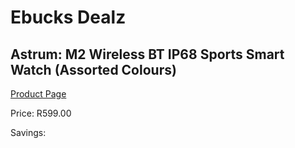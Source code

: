 
# Ebucks Dealz
## Astrum: M2 Wireless BT IP68 Sports Smart Watch (Assorted Colours)
[Product Page](https://www.ebucks.com/web/shop/productSelected.do?prodId=1220375057&catId=1207278446)

Price: R599.00

Savings: 


	